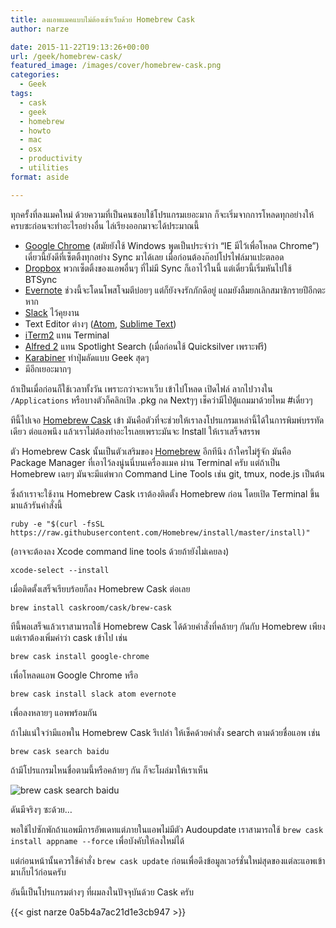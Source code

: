 ```yaml
---
title: ลงแอพแมคแบบไม่ต้องเข้าเว็บด้วย Homebrew Cask
author: narze

date: 2015-11-22T19:13:26+00:00
url: /geek/homebrew-cask/
featured_image: /images/cover/homebrew-cask.png
categories:
  - Geek
tags:
  - cask
  - geek
  - homebrew
  - howto
  - mac
  - osx
  - productivity
  - utilities
format: aside

---
```

ทุกครั้งที่ลงแมคใหม่ ด้วยความที่เป็นคนชอบใช้โปรแกรมเยอะมาก ก็จะเริ่มจากการโหลดทุกอย่างให้ครบซะก่อนจะทำอะไรอย่างอื่น ไล่เรียงออกมาจะได้ประมาณนี้

  * [Google Chrome][1] (สมัยยังใช้ Windows พูดเป็นประจำว่า &#8220;IE มีไว้เพื่อโหลด Chrome&#8221;) เดี๋ยวนี้ยังดีที่เซ็ตติ้งทุกอย่าง Sync มาได้เลย เมื่อก่อนต้องก๊อปโปรไฟล์มาแปะตลอด
  * [Dropbox][2] พวกเซ็ตติ้งของแอพอื่นๆ ที่ไม่มี Sync ก็เอาไว้ในนี้ แต่เดี๋ยวนี้เริ่มหันไปใช้ BTSync
  * [Evernote][3] ช่วงนี้จะโดนโพสโจมตีบ่อยๆ แต่ก็ยังจงรักภักดีอยู่ แถมยังลืมยกเลิกสมาชิกรายปีอีกตะหาก
  * [Slack][4] ไว้คุยงาน
  * Text Editor ต่างๆ ([Atom][5], [Sublime Text][6])
  * [iTerm2][7] แทน Terminal
  * [Alfred 2][8] แทน Spotlight Search (เมื่อก่อนใช้ Quicksilver เพราะฟรี)
  * [Karabiner][9] ทำปุ่มลัดแบบ Geek สุดๆ
  * มีอีกเยอะมากๆ

<!--more-->

ถ้าเป็นเมื่อก่อนก็ใช้เวลาทั้งวัน เพราะกว่าจะหาเว็บ เข้าไปโหลด เปิดไฟล์ ลากไปวางใน `/Applications` หรือบางตัวก็คลิกเปิด .pkg กด Nextๆๆ เช็คว่ามีไป่ตู้แถมมาด้วยไหม #เดี๋ยวๆ

ทีนี้ไปเจอ [Homebrew Cask][10] เข้า มันคือตัวที่จะช่วยให้เราลงโปรแกรมเหล่านี้ได้ในการพิมพ์บรรทัดเดียว ต่อแอพนึง แล้วเราไม่ต้องทำอะไรเลยเพราะมันจะ Install ให้เราเสร็จสรรพ

ตัว Homebrew Cask นั้นเป็นตัวเสริมของ [Homebrew][11] อีกทีนึง ถ้าใครไม่รู้จัก มันคือ Package Manager ที่เอาไว้ลงนู่นนี่บนเครื่องแมค ผ่าน Terminal ครับ แต่ถ้าเป็น Homebrew เฉยๆ มันจะมีแต่พวก Command Line Tools เช่น git, tmux, node.js เป็นต้น

ซึ่งถ้าเราจะใช้งาน Homebrew Cask เราต้องติดตั้ง Homebrew ก่อน โดยเปิด Terminal ขึ้นมาแล้วรันคำสั่งนี้

`ruby -e "$(curl -fsSL https://raw.githubusercontent.com/Homebrew/install/master/install)"`

(อาจจะต้องลง Xcode command line tools ด้วยถ้ายังไม่เคยลง)

`xcode-select --install`

เมื่อติดตั้งเสร็จเรียบร้อยก็ลง Homebrew Cask ต่อเลย

`brew install caskroom/cask/brew-cask`

ทีนี้พอเสร็จแล้วเราสามารถใช้ Homebrew Cask ได้ด้วยคำสั่งที่คล้ายๆ กันกับ Homebrew เพียงแต่เราต้องเพิ่มคำว่า cask เข้าไป เช่น

`brew cask install google-chrome`

เพื่อโหลดแอพ Google Chrome หรือ

`brew cask install slack atom evernote`

เพื่อลงหลายๆ แอพพร้อมกัน

ถ้าไม่แน่ใจว่ามีแอพใน Homebrew Cask รึเปล่า ให้เช็คด้วยคำสั่ง search ตามด้วยชื่อแอพ เช่น

`brew cask search baidu`

ถ้ามีโปรแกรมไหนชื่อตามนี้หรือคล้ายๆ กัน ก็จะโผล่มาให้เราเห็น

![brew cask search baidu](/images/brew-cask-search-baidu.png)

ดันมีจริงๆ ซะด้วย&#8230;

พอใช้ไปซักพักถ้าแอพมีการอัพเดทแต่ภายในแอพไม่มีตัว Audoupdate เราสามารถใช้ `brew cask install appname --force` เพื่อบังคับให้ลงใหม่ได้

แต่ก่อนหน้านั้นควรใช้คำสั่ง `brew cask update` ก่อนเพื่อดึงข้อมูลเวอร์ชั่นใหม่สุดของแต่ละแอพเข้ามาเก็บไว้ก่อนครับ

อันนี้เป็นโปรแกรมต่างๆ ที่ผมลงในปัจจุบันด้วย Cask ครับ

{{< gist narze 0a5b4a7ac21d1e3cb947 >}}

 [1]: https://www.google.com/chrome/browser
 [2]: https://dropbox.com
 [3]: https://evernote.com
 [4]: https://slack.com
 [5]: https://atom.io
 [6]: http://www.sublimetext.com/
 [7]: https://iterm2.com
 [8]: https://www.alfredapp.com
 [9]: https://pqrs.org/osx/karabiner
 [10]: http://caskroom.io
 [11]: http://brew.sh
